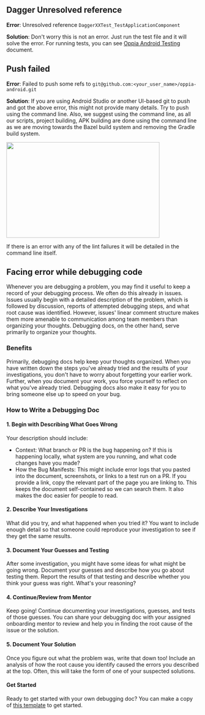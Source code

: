 ## Dagger Unresolved reference
**Error**: Unresolved reference `DaggerXXTest_TestApplicationComponent`

**Solution**: Don't worry this is not an error. Just run the test file and it will solve the error. For running tests, you can see [Oppia Android Testing](https://github.com/oppia/oppia-android/wiki/Oppia-Android-Testing) document.

## Push failed
**Error**: Failed to push some refs to `git@github.com:<your_user_name>/oppia-android.git`

**Solution**: If you are using Android Studio or another UI-based git to push and got the above error, this might not provide many details. Try to push using the command line. Also, we suggest using the command line, as all our scripts, project building, APK building are done using the command line as we are moving towards the Bazel build system and removing the Gradle build system. 

<img src="https://i.imgur.com/0iDpCSO.png" width=400 height=250 />

If there is an error with any of the lint failures it will be detailed in the command line itself. 

## Facing error while debugging code
Whenever you are debugging a problem, you may find it useful to keep a record of your debugging process. We often do this already in issues. Issues usually begin with a detailed description of the problem, which is followed by discussion, reports of attempted debugging steps, and what root cause was identified. However, issues' linear comment structure makes them more amenable to communication among team members than organizing your thoughts. Debugging docs, on the other hand, serve primarily to organize your thoughts.

### Benefits
Primarily, debugging docs help keep your thoughts organized. When you have written down the steps you've already tried and the results of your investigations, you don't have to worry about forgetting your earlier work. Further, when you document your work, you force yourself to reflect on what you've already tried. Debugging docs also make it easy for you to bring someone else up to speed on your bug. 

### How to Write a Debugging Doc

#### 1. Begin with Describing What Goes Wrong
Your description should include:
 - Context: What branch or PR is the bug happening on? If this is happening locally, what system are you running, and what code changes have you made?
 - How the Bug Manifests: This might include error logs that you pasted into the document, screenshots, or links to a test run on a PR. If you provide a link, copy the relevant part of the page you are linking to. This keeps the document self-contained so we can search them. It also makes the doc easier for people to read.

#### 2. Describe Your Investigations
What did you try, and what happened when you tried it? You want to include enough detail so that someone could reproduce your investigation to see if they get the same results.

#### 3. Document Your Guesses and Testing
After some investigation, you might have some ideas for what might be going wrong. Document your guesses and describe how you go about testing them. Report the results of that testing and describe whether you think your guess was right. What's your reasoning?

#### 4. Continue/Review from Mentor
Keep going! Continue documenting your investigations, guesses, and tests of those guesses. You can share your debugging doc with your assigned onboarding mentor to review and help you in finding the root cause of the issue or the solution. 

#### 5. Document Your Solution
Once you figure out what the problem was, write that down too! Include an analysis of how the root cause you identify caused the errors you described at the top. Often, this will take the form of one of your suspected solutions.

#### Get Started
Ready to get started with your own debugging doc? You can make a copy of [this template](https://docs.google.com/document/d/1OBAio60bchrNCpIrPBY2ResjeR11ekcN0w5kNJ0DHw8/edit?usp=sharing) to get started. 